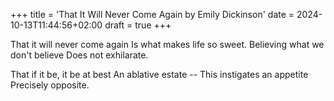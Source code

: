 +++
title = 'That It Will Never Come Again by Emily Dickinson'
date = 2024-10-13T11:44:56+02:00
draft = true
+++

That it will never come again
Is what makes life so sweet.
Believing what we don't believe
Does not exhilarate.

That if it be, it be at best
An ablative estate --
This instigates an appetite
Precisely opposite.

